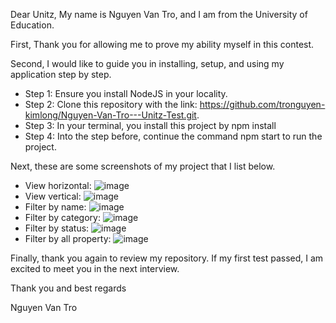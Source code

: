 Dear Unitz, 
My name is Nguyen Van Tro, and I am from the University of Education. 

First, Thank you for allowing me to prove my ability myself in this contest.

Second, I would like to guide you in installing, setup, and using my application step by step.
+ Step 1: Ensure you install NodeJS in your locality.
+ Step 2: Clone this repository with the link: https://github.com/tronguyen-kimlong/Nguyen-Van-Tro---Unitz-Test.git.
+ Step 3: In your terminal, you install this project by npm install
+ Step 4: Into the step before, continue the command npm start to run the project.

Next, these are some screenshots of my project that I list below.
+ View horizontal: ![image](https://user-images.githubusercontent.com/107535196/195518810-3b066c6c-b32e-41ff-a175-5871521caac4.png)
+ View vertical: ![image](https://user-images.githubusercontent.com/107535196/195518886-b2dcfee3-acde-4d32-bf42-74252722f1fe.png)
+ Filter by name: ![image](https://user-images.githubusercontent.com/107535196/195519152-71e7dc20-3c3e-42e5-88ef-56c85277e628.png)
+ Filter by category: ![image](https://user-images.githubusercontent.com/107535196/195519297-1a8f5290-b81c-46af-ab1e-fe431d064afb.png)
+ Filter by status: ![image](https://user-images.githubusercontent.com/107535196/195519420-0fe2593b-318e-41db-9baa-f126bd30842f.png)
+ Filter by all property: ![image](https://user-images.githubusercontent.com/107535196/195519668-7fdc43c1-4c23-4d8a-b055-d6d99206217a.png)

Finally, thank you again to review my repository. If my first test passed, I am excited to meet you in the next interview.

Thank you and best regards

Nguyen Van Tro
